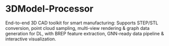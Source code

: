 # 3DModel-Processor
End-to-end 3D CAD toolkit for smart manufacturing: Supports STEP/STL conversion, point cloud sampling, multi-view rendering &amp; graph data generation for DL, with BREP feature extraction, GNN-ready data pipeline &amp; interactive visualization.
